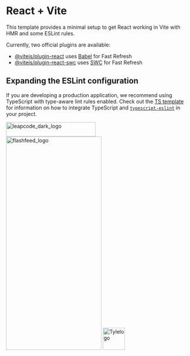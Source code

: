 # React + Vite

This template provides a minimal setup to get React working in Vite with HMR and some ESLint rules.

Currently, two official plugins are available:

- [@vitejs/plugin-react](https://github.com/vitejs/vite-plugin-react/blob/main/packages/plugin-react) uses [Babel](https://babeljs.io/) for Fast Refresh
- [@vitejs/plugin-react-swc](https://github.com/vitejs/vite-plugin-react/blob/main/packages/plugin-react-swc) uses [SWC](https://swc.rs/) for Fast Refresh

## Expanding the ESLint configuration

If you are developing a production application, we recommend using TypeScript with type-aware lint rules enabled. Check out the [TS template](https://github.com/vitejs/vite/tree/main/packages/create-vite/template-react-ts) for information on how to integrate TypeScript and [`typescript-eslint`](https://typescript-eslint.io) in your project.


<img width="244" height="39" alt="leapcode_dark_logo" src="https://github.com/user-attachments/assets/eb2fd2eb-7f87-48b6-943f-d3028adce702" />

<img width="260" height="580" alt="flashfeed_logo" src="https://github.com/user-attachments/assets/9c557efa-edc4-40dc-8483-9638515b8080" />

<img width="60" height="60" alt="Tylelogo" src="https://github.com/user-attachments/assets/03ef5885-6301-4af8-8b1a-82ffaf467290" />

